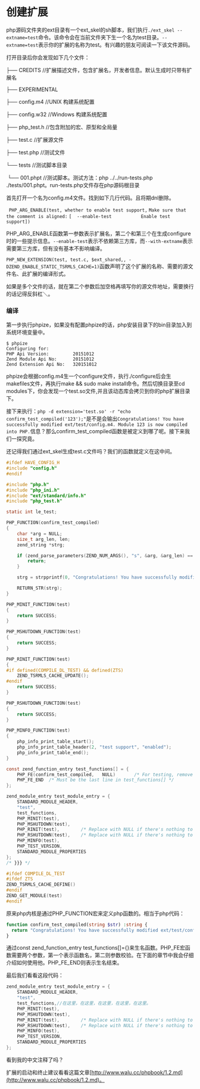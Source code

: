# 创建扩展

php源码文件夹的ext目录有一个ext_skel的sh脚本，我们执行`./ext_skel --extname=test`命令。该命令会在当前文件夹下生一个名为test目录。`--extname=test`表示你的扩展的名称为test。有兴趣的朋友可阅读一下该文件源码。

打开目录后你会发现如下几个文件：

├── CREDITS //扩展描述文件，包含扩展名，开发者信息。默认生成时只带有扩展名

├── EXPERIMENTAL

├── config.m4 //UNIX 构建系统配置

├── config.w32 //Windows 构建系统配置 

├── php_test.h //包含附加的宏、原型和全局量

├── test.c //扩展源文件

├── test.php //测试文件

└── tests  //测试脚本目录


​     └── 001.phpt //测试脚本。测试方法：php ../../run-tests.php ./tests/001.phpt。run-tests.php文件存在php源码根目录


首先打开一个名为config.m4文件。找到如下几行代码。且将期dnl删除。

` PHP_ARG_ENABLE(test, whether to enable test support,`
`Make sure that the comment is aligned:`
`[  --enable-test           Enable test support]) `

PHP_ARG_ENABLE函数第一参数表示扩展名，第二个和第三个在生成configure时的一些提示信息。`--enable-test`表示不依赖第三方库，而`--with-extname`表示需要第三方库，但有没有基本不影响编译。

`PHP_NEW_EXTENSION(test, test.c, $ext_shared,, -DZEND_ENABLE_STATIC_TSRMLS_CACHE=1)`函数声明了这个扩展的名称、需要的源文件名、此扩展的编译形式。

如果是多个文件的话，就在第二个参数后加空格再填写你的源文件地址，需要换行的话记得反斜杠＼。



### 编译

第一步执行phpize，如果没有配置phpize的话，php安装目录下的bin目录加入到系统环境变量中。

```shell
$ phpize
Configuring for:
PHP Api Version:         20151012
Zend Module Api No:      20151012
Zend Extension Api No:   320151012
```

phpize会根据config.m4生一个configure文件，执行./configure后会生makefiles文件，再执行make && sudo make install命令。然后切换目录至cd modules下，你会发现一个test.so文件,并且该动态库会拷贝到你的php扩展目录下。

接下来执行：`php -d extension='test.so' -r "echo confirm_test_compiled('123');"`是不是会输出`Congratulations! You have successfully modified ext/test/config.m4. Module 123 is now compiled into PHP.`信息？那么confirm_test_compiled函数是被定义到哪了呢。接下来我们一探究竟。

还记得我们通过ext_skel生成test.c文件吗？我们的函数就定义在这中间。

```c
#ifdef HAVE_CONFIG_H
#include "config.h"
#endif

#include "php.h"
#include "php_ini.h"
#include "ext/standard/info.h"
#include "php_test.h"

static int le_test;

PHP_FUNCTION(confirm_test_compiled)
{
	char *arg = NULL;
	size_t arg_len, len;
	zend_string *strg;

	if (zend_parse_parameters(ZEND_NUM_ARGS(), "s", &arg, &arg_len) == FAILURE) {
		return;
	}

	strg = strpprintf(0, "Congratulations! You have successfully modified ext/%.78s/config.m4. Module %.78s is now compiled into PHP.", "test", arg);

	RETURN_STR(strg);
}

PHP_MINIT_FUNCTION(test)
{
	return SUCCESS;
}

PHP_MSHUTDOWN_FUNCTION(test)
{
	return SUCCESS;
}

PHP_RINIT_FUNCTION(test)
{
#if defined(COMPILE_DL_TEST) && defined(ZTS)
	ZEND_TSRMLS_CACHE_UPDATE();
#endif
	return SUCCESS;
}

PHP_RSHUTDOWN_FUNCTION(test)
{
	return SUCCESS;
}

PHP_MINFO_FUNCTION(test)
{
	php_info_print_table_start();
	php_info_print_table_header(2, "test support", "enabled");
	php_info_print_table_end();
}

const zend_function_entry test_functions[] = {
	PHP_FE(confirm_test_compiled,	NULL)		/* For testing, remove later. */
	PHP_FE_END	/* Must be the last line in test_functions[] */
};

zend_module_entry test_module_entry = {
	STANDARD_MODULE_HEADER,
	"test",
	test_functions,
	PHP_MINIT(test),
	PHP_MSHUTDOWN(test),
	PHP_RINIT(test),		/* Replace with NULL if there's nothing to do at request start */
	PHP_RSHUTDOWN(test),	/* Replace with NULL if there's nothing to do at request end */
	PHP_MINFO(test),
	PHP_TEST_VERSION,
	STANDARD_MODULE_PROPERTIES
};
/* }}} */

#ifdef COMPILE_DL_TEST
#ifdef ZTS
ZEND_TSRMLS_CACHE_DEFINE()
#endif
ZEND_GET_MODULE(test)
#endif
```

原来php内核是通过PHP_FUNCTION宏来定义php函数的。相当于php代码：

```php
function confirm_test_compiled(string $str) :string {
  return "Congratulations! You have successfully modified ext/test/config.m4. Module {$str} is now compiled into PHP.";
}
```

通过const zend_function_entry test_functions[]={}来生名函数。PHP_FE宏函数需要两个参数，第一个表示函数名，第二则参数校验。在下面的章节中我会仔细介绍如何使用他。PHP_FE_END则表示生名结束。

最后我们看看这段代码：

```c
zend_module_entry test_module_entry = {
	STANDARD_MODULE_HEADER,
	"test",
	test_functions,//在这里，在这里，在这里，在这里，在这里。
	PHP_MINIT(test),
	PHP_MSHUTDOWN(test),
	PHP_RINIT(test),		/* Replace with NULL if there's nothing to do at request start */
	PHP_RSHUTDOWN(test),	/* Replace with NULL if there's nothing to do at request end */
	PHP_MINFO(test),
	PHP_TEST_VERSION,
	STANDARD_MODULE_PROPERTIES
};
```

看到我的中文注释了吗？

扩展的启动和终止建议看看这篇文章[http://www.walu.cc/phpbook/1.2.md](http://www.walu.cc/phpbook/1.2.md)。
